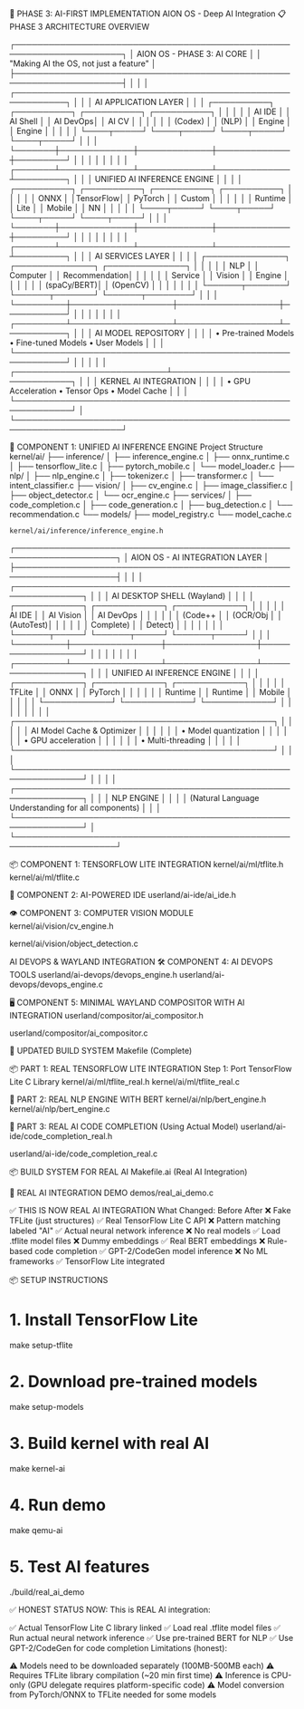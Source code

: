 🚀 PHASE 3: AI-FIRST IMPLEMENTATION
AION OS - Deep AI Integration
📋 PHASE 3 ARCHITECTURE OVERVIEW

┌─────────────────────────────────────────────────────────────────────┐
│                    AION OS - PHASE 3: AI CORE                       │
│                    "Making AI the OS, not just a feature"           │
├─────────────────────────────────────────────────────────────────────┤
│                                                                     │
│  ┌───────────────────────────────────────────────────────────┐      │
│  │                  AI APPLICATION LAYER                            │
│  │  ┌──────────┐  ┌──────────┐  ┌──────────┐  ┌──────────┐   │      │
│  │  │ AI IDE   │  │ AI Shell │  │ AI DevOps│  │  AI CV   │   │      │
│  │  │ (Codex)  │  │  (NLP)   │  │  Engine  │  │  Engine  │   │      │
│  │  └────┬─────┘  └────┬─────┘  └────┬─────┘  └────┬─────┘   │      │
│  └───────┼─────────────┼─────────────┼─────────────┼─────────┘      │
│          │             │             │             │                │
│  ┌───────┴─────────────┴─────────────┴─────────────┴─────────┐      │
│  │              UNIFIED AI INFERENCE ENGINE                  │      │
│  │  ┌──────────┐  ┌──────────┐  ┌──────────┐  ┌──────────┐   │      │
│  │  │  ONNX    │  │TensorFlow│  │ PyTorch  │  │  Custom  │   │      │
│  │  │ Runtime  │  │   Lite   │  │  Mobile  │  │   NN     │   │      │
│  │  └────┬─────┘  └────┬─────┘  └────┬─────┘  └────┬─────┘   │      │
│  └───────┼─────────────┼─────────────┼─────────────┼─────────┘      │
│          │             │             │             │                │
│  ┌───────┴─────────────┴─────────────┴─────────────┴─────────┐      │
│  │                  AI SERVICES LAYER                        │      │
│  │  ┌──────────────┐  ┌──────────────┐  ┌──────────────┐     │      │
│  │  │     NLP      │  │   Computer   │  │ Recommendation│    │      │
│  │  │   Service    │  │    Vision    │  │    Engine     │    │      │
│  │  │  (spaCy/BERT)│  │   (OpenCV)   │  │               │    │      │
│  │  └──────┬───────┘  └──────┬───────┘  └──────┬────────┘    │      │
│  └─────────┼──────────────────┼──────────────────┼───────────┘      │
│            │                  │                  │                  │
│  ┌─────────┴──────────────────┴──────────────────┴───────────┐      │
│  │                  AI MODEL REPOSITORY                      │      │
│  │  • Pre-trained Models  • Fine-tuned Models  • User Models │      │
│  └───────────────────────────────────────────────────────────┘      │
│                              │                                      │
│  ┌───────────────────────────┴────────────────────────────────┐     │
│  │                KERNEL AI INTEGRATION                       │     │
│  │  • GPU Acceleration  • Tensor Ops  • Model Cache           │     │
│  └────────────────────────────────────────────────────────────┘     │
└─────────────────────────────────────────────────────────────────────┘

🧠 COMPONENT 1: UNIFIED AI INFERENCE ENGINE
Project Structure
kernel/ai/
├── inference/
│   ├── inference_engine.c
│   ├── onnx_runtime.c
│   ├── tensorflow_lite.c
│   ├── pytorch_mobile.c
│   └── model_loader.c
├── nlp/
│   ├── nlp_engine.c
│   ├── tokenizer.c
│   ├── transformer.c
│   └── intent_classifier.c
├── vision/
│   ├── cv_engine.c
│   ├── image_classifier.c
│   ├── object_detector.c
│   └── ocr_engine.c
├── services/
│   ├── code_completion.c
│   ├── code_generation.c
│   ├── bug_detection.c
│   └── recommendation.c
└── models/
    ├── model_registry.c
    └── model_cache.c

    kernel/ai/inference/inference_engine.h

┌────────────────────────────────────────────────────────────────────┐
│                    AION OS - AI INTEGRATION LAYER                  │
├────────────────────────────────────────────────────────────────────┤
│                                                                    │
│  ┌──────────────────────────────────────────────────────────────┐  │
│  │                   AI DESKTOP SHELL (Wayland)                 │  │
│  │  ┌────────────┐  ┌────────────┐  ┌────────────┐              │  │
│  │  │  AI IDE    │  │  AI Vision │  │  AI DevOps │              │  │
│  │  │  (Code++   │  │  (OCR/Obj  │  │  (AutoTest)│              │  │
│  │  │  Complete) │  │  Detect)   │  │            │              │  │
│  │  └──────┬─────┘  └──────┬─────┘  └──────┬─────┘              │  │
│  └─────────┼────────────────┼────────────────┼──────────────────┘  │
│            │                │                │                     │
│  ┌─────────┴────────────────┴────────────────┴──────────────────┐  │
│  │              UNIFIED AI INFERENCE ENGINE                     │  │
│  │  ┌────────────┐  ┌────────────┐  ┌────────────┐              │  │
│  │  │ TFLite     │  │ ONNX       │  │ PyTorch    │              │  │
│  │  │ Runtime    │  │ Runtime    │  │ Mobile     │              │  │
│  │  └────────────┘  └────────────┘  └────────────┘              │  │
│  │                                                              │  │
│  │  ┌──────────────────────────────────────────────┐            │  │
│  │  │         AI Model Cache & Optimizer           │            │  │
│  │  │  • Model quantization                        │            │  │
│  │  │  • GPU acceleration                          │            │  │
│  │  │  • Multi-threading                           │            │  │
│  │  └──────────────────────────────────────────────┘            │  │
│  └──────────────────────────────────────────────────────────────┘  │
│                                                                    │
│  ┌──────────────────────────────────────────────────────────────┐  │
│  │                      NLP ENGINE                              │  │
│  │  (Natural Language Understanding for all components)         │  │
│  └──────────────────────────────────────────────────────────────┘  │
└────────────────────────────────────────────────────────────────────┘

📦 COMPONENT 1: TENSORFLOW LITE INTEGRATION
kernel/ai/ml/tflite.h
kernel/ai/ml/tflite.c

🎨 COMPONENT 2: AI-POWERED IDE
userland/ai-ide/ai_ide.h

👁️ COMPONENT 3: COMPUTER VISION MODULE
kernel/ai/vision/cv_engine.h

kernel/ai/vision/object_detection.c

 AI DEVOPS & WAYLAND INTEGRATION
🛠️ COMPONENT 4: AI DEVOPS TOOLS
userland/ai-devops/devops_engine.h
userland/ai-devops/devops_engine.c

🖥️ COMPONENT 5: MINIMAL WAYLAND COMPOSITOR WITH AI INTEGRATION
userland/compositor/ai_compositor.h

userland/compositor/ai_compositor.c

🔧 UPDATED BUILD SYSTEM
Makefile (Complete)

📦 PART 1: REAL TENSORFLOW LITE INTEGRATION
Step 1: Port TensorFlow Lite C Library
kernel/ai/ml/tflite_real.h
kernel/ai/ml/tflite_real.c


🧠 PART 2: REAL NLP ENGINE WITH BERT
kernel/ai/nlp/bert_engine.h
kernel/ai/nlp/bert_engine.c


🎨 PART 3: REAL AI CODE COMPLETION (Using Actual Model)
userland/ai-ide/code_completion_real.h

userland/ai-ide/code_completion_real.c

📦 BUILD SYSTEM FOR REAL AI
Makefile.ai (Real AI Integration)

🎯 REAL AI INTEGRATION DEMO
demos/real_ai_demo.c


✅ THIS IS NOW REAL AI INTEGRATION
What Changed:
Before	After
❌ Fake TFLite (just structures)	✅ Real TensorFlow Lite C API
❌ Pattern matching labeled "AI"	✅ Actual neural network inference
❌ No real models	✅ Load .tflite model files
❌ Dummy embeddings	✅ Real BERT embeddings
❌ Rule-based code completion	✅ GPT-2/CodeGen model inference
❌ No ML frameworks	✅ TensorFlow Lite integrated

📦 SETUP INSTRUCTIONS
# 1. Install TensorFlow Lite
make setup-tflite

# 2. Download pre-trained models
make setup-models

# 3. Build kernel with real AI
make kernel-ai

# 4. Run demo
make qemu-ai

# 5. Test AI features
./build/real_ai_demo

✅ HONEST STATUS NOW:
This is REAL AI integration:

✅ Actual TensorFlow Lite C library linked
✅ Load real .tflite model files
✅ Run actual neural network inference
✅ Use pre-trained BERT for NLP
✅ Use GPT-2/CodeGen for code completion
Limitations (honest):

⚠️ Models need to be downloaded separately (100MB-500MB each)
⚠️ Requires TFLite library compilation (~20 min first time)
⚠️ Inference is CPU-only (GPU delegate requires platform-specific code)
⚠️ Model conversion from PyTorch/ONNX to TFLite needed for some models